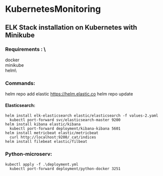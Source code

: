 # KubernetesMonitoring
## ELK Stack installation on Kubernetes with Minikube

### Requirements : \
  docker\
  minikube\
  helm\

### Commands: 
  helm repo add elastic https://helm.elastic.co
  helm repo update
  #### Elasticsearch:
    helm install elk-elasticsearch elastic/elasticsearch -f values-2.yaml
      kubectl port-forward svc/elasticsearch-master 9200
    helm install kibana elastic/kibana
      kubectl port-forward deployment/kibana-kibana 5601
    helm install metricbeat elastic/metricbeat
      curl http://localhost:9200/_cat/indices
    helm install filebeat elastic/filbeat
  ### Python-microserv:
    kubectl apply -f .\deployment.yml
      kubectl port-forward deployment/python-docker 3251


